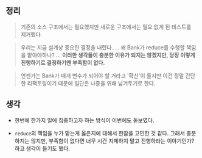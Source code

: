 ## 정리

>  기존의 소스 구조에서는 필요했지만 새로운 구조에서는 필요 없게 된 테스트를 제거했다.

>  우리는 지금 설계상 중요한 결정을 내렸다. ... 왜 Bank가 reduce를 수행할 책임을 맡아야하나? ...
> **이러한 생각들이 충분한 이유가 되지는 않곘지만, 당장 이렇게 진행하기로 결정하기엔 부족함이 없다.**

> 언젠가는 Bank가 매개 변수가 되어야 할 거라고 '확신'이 들지만 이건 정말 간단한 리팩토링이기 때문에 일단은 나중을 위해 남겨두기로 한다.

## 생각

- 한번에 한가지 일에 집중하고자 하는 방식이 이번에도 돋보였다.

- `reduce`의 책임을 누가 맡는게 옳은지에 대해서 한참을 고민한 것 같다.
그래서 충분하지는 않지만, 부족함이 없다면 너무 시간 지체하지 말고 진행하라는 이야기인가?
하고 생각이 들기도 했다.

